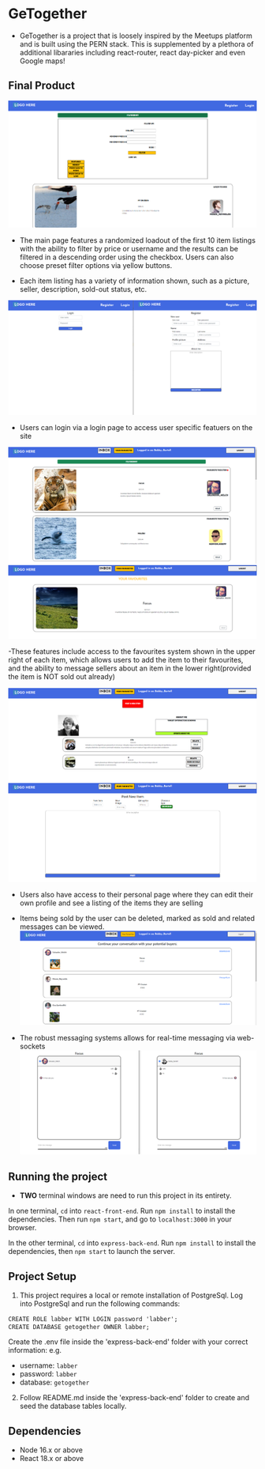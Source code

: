 # GeTogether
- GeTogether is a project that is loosely inspired by the Meetups platform and is built using the PERN stack. This is supplemented by a plethora of additional libararies including react-router, react day-picker and even Google maps!

## Final Product
 !["Main Page"](https://github.com/dan-suen/marketplace/blob/master/public/screens/1.png?raw=true)
 - The main page features a randomized loadout of the first 10 item listings with the ability to filter by price or username and the results can be filtered in a descending order using the checkbox. Users can also choose preset filter options via yellow buttons.

 - Each item listing has a variety of information shown, such as a picture, seller, description, sold-out status, etc.

 !["Login"](https://github.com/dan-suen/marketplace/blob/master/public/screens/2.png?raw=true)
 - Users can login via a login page to access user specific featuers on the site

 !["Logged in Main Page"](https://github.com/dan-suen/marketplace/blob/master/public/screens/3.png?raw=true)
 !["Favourites"](https://github.com/dan-suen/marketplace/blob/master/public/screens/4.png?raw=true)

 -These features include access to the favourites system shown in the upper right of each item, which allows users to add the item to their favourites, and the ability to message sellers about an item in the lower right(provided the item is NOT sold out already)

  !["Profile"](https://github.com/dan-suen/marketplace/blob/master/public/screens/6.png?raw=true)
  !["Item Creation"](https://github.com/dan-suen/marketplace/blob/master/public/screens/7.png?raw=true)
 - Users also have access to their personal page where they can edit their own profile and see a listing of the items they are selling
 - Items being sold by the user can be deleted, marked as sold and related messages can be viewed.
 !["Inbox"](https://github.com/dan-suen/marketplace/blob/master/public/screens/8.png?raw=true)

 - The robust messaging systems allows for real-time messaging via web-sockets
 !["Messages"](https://github.com/dan-suen/marketplace/blob/master/public/screens/9.png?raw=true)



## Running the project

- **TWO** terminal windows are need to run this project in its entirety. 

In one terminal, `cd` into `react-front-end`. Run `npm install` to install the dependencies. Then run `npm start`, and go to `localhost:3000` in your browser.

In the other terminal, `cd` into `express-back-end`. Run `npm install` to install the dependencies, then `npm start` to launch the server.

## Project Setup

1. This project requires a local or remote installation of PostgreSql.
Log into PostgreSql and run the following commands: 
```
CREATE ROLE labber WITH LOGIN password 'labber';
CREATE DATABASE getogether OWNER labber;
```
Create the .env file inside the 'express-back-end' folder with your correct information: 
e.g. 
  - username: `labber` 
  - password: `labber` 
  - database: `getogether`

2. Follow README.md inside the 'express-back-end' folder to create and seed the database tables locally.


## Dependencies

- Node 16.x or above
- React 18.x or above
